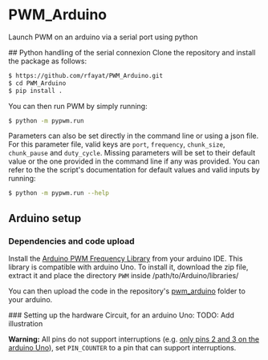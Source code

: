 # PWM_Arduino
Launch PWM on an arduino via a serial port using python


## Python handling of the serial connexion
Clone the repository and install the package as follows:
```bash
$ https://github.com/rfayat/PWM_Arduino.git
$ cd PWM_Arduino
$ pip install .
```

You can then run PWM by simply running:
```bash
$ python -m pypwm.run
```

Parameters can also be set directly in the command line or using a json file. For this parameter file, valid keys are `port`, `frequency`, `chunk_size`, `chunk_pause` and `duty_cycle`. Missing parameters will be set to their default value or the one provided in the command line if any was provided. You can refer to the the script's documentation for default values and valid inputs by running:
```bash
$ python -m pypwm.run --help
```

## Arduino setup
### Dependencies and code upload
Install the [Arduino PWM Frequency Library](https://code.google.com/archive/p/arduino-pwm-frequency-library/downloads) from your arduino IDE. This library is compatible with arduino Uno.
To install it, download the zip file, extract it and place the directory `PWM` inside /path/to/Arduino/libraries/

You can then upload the code in the repository's [pwm_arduino](pwm_arduino) folder to your arduino.

### Setting up the hardware
Circuit, for an arduino Uno:
TODO: Add illustration

**Warning:**
All pins do not support interruptions (e.g. [only pins 2 and 3 on the arduino Uno](https://www.arduino.cc/reference/en/language/functions/external-interrupts/attachinterrupt/)), set `PIN_COUNTER` to a pin that can support interruptions.
